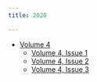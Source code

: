 ```yaml
---
title: 2020

---
```


 * [Volume 4](4/)
   * [Volume 4, Issue 1](4/issue1)
   * [Volume 4, Issue 2](4/issue2)
   * [Volume 4, Issue 3](4/issue3)
